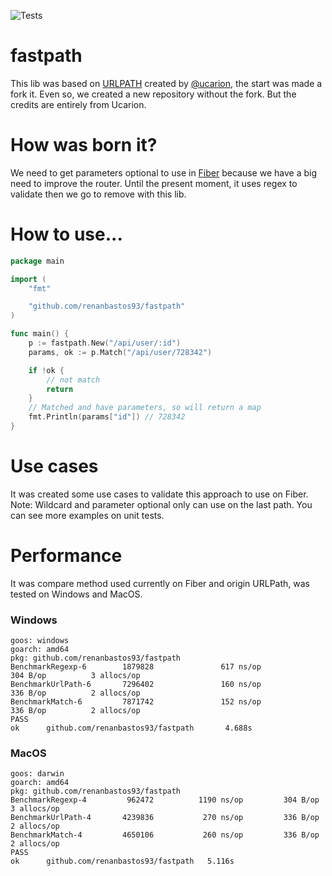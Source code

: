 ![Tests](https://github.com/renanbastos93/fastpath/workflows/Tests/badge.svg)

# fastpath
This lib was based on [URLPATH](https://github.com/ucarion/urlpath) created by [@ucarion](https://github.com/ucarion), the start was made a fork it. Even so, we created a new repository without the fork. But the credits are entirely from Ucarion.

# How was born it?
We need to get parameters optional to use in [Fiber](https://gofiber.io/) because we have a big need to improve the router. Until the present moment, it uses regex to validate then we go to remove with this lib.

# How to use...
```go 
package main

import (
    "fmt"

    "github.com/renanbastos93/fastpath"
)

func main() {
	p := fastpath.New("/api/user/:id")
    params, ok := p.Match("/api/user/728342")

    if !ok {
        // not match
        return
    }
    // Matched and have parameters, so will return a map
    fmt.Println(params["id"]) // 728342
}
```

# Use cases
It was created some use cases to validate this approach to use on Fiber. Note: Wildcard and parameter optional only can use on the last path. You can see more examples on unit tests.

# Performance
It was compare method used currently on Fiber and origin URLPath, was tested on Windows and MacOS.

### Windows
```
goos: windows
goarch: amd64
pkg: github.com/renanbastos93/fastpath
BenchmarkRegexp-6        1879828               617 ns/op             304 B/op          3 allocs/op
BenchmarkUrlPath-6       7296402               160 ns/op             336 B/op          2 allocs/op
BenchmarkMatch-6         7871742               152 ns/op             336 B/op          2 allocs/op
PASS
ok      github.com/renanbastos93/fastpath       4.688s
``` 

### MacOS
```
goos: darwin
goarch: amd64
pkg: github.com/renanbastos93/fastpath
BenchmarkRegexp-4    	  962472	      1190 ns/op	     304 B/op	       3 allocs/op
BenchmarkUrlPath-4   	 4239836	       270 ns/op	     336 B/op	       2 allocs/op
BenchmarkMatch-4     	 4650106	       260 ns/op	     336 B/op	       2 allocs/op
PASS
ok  	github.com/renanbastos93/fastpath	5.116s
```
